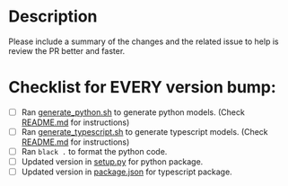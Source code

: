 # Description

Please include a summary of the changes and the related issue to help is review the PR better and faster.

# Checklist for EVERY version bump:

- [ ] Ran [generate_python.sh](../scripts/generate_python.sh) to generate python models. (Check [README.md](../README.md) for instructions)
- [ ] Ran [generate_typescript.sh](../scripts/generate_typescript.sh) to generate typescript models. (Check [README.md](../README.md) for instructions)
- [ ] Ran `black .` to format the python code.
- [ ] Updated version in [setup.py](../setup.py) for python package.
- [ ] Updated version in [package.json](../src/typescript/package.json) for typescript package.
